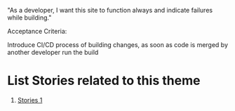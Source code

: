 "As a developer, I want this site to function always and indicate failures while building."


Acceptance Criteria:

Introduce CI/CD process of building changes, as soon as code is merged by another developer run the build


# List Stories related to this theme
1. [Stories 1](documentation/templates/theme/initiatives/epics/stories/tasks/task_template5.md)